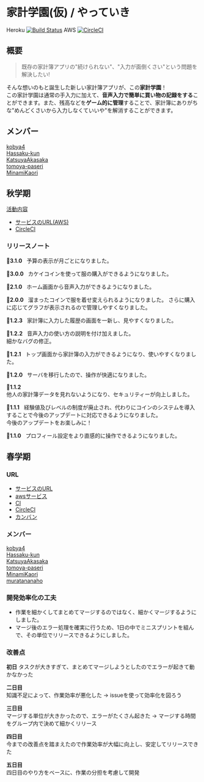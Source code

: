 # 家計学園(仮) / やっていき  
Heroku [![Build Status](https://travis-ci.org/enpitut2017/kakei_gakuen.svg?branch=master)](https://travis-ci.org/enpitut2017/kakei_gakuen)
AWS [![CircleCI](https://circleci.com/gh/enpitut2017/kakei_gakuen/tree/master.svg?style=svg)](https://circleci.com/gh/enpitut2017/kakei_gakuen/tree/master)

## 概要
> 既存の家計簿アプリの"続けられない"、"入力が面倒くさい"という問題を解決したい! 

そんな想いのもと誕生した新しい家計簿アプリが、この**家計学園**！  
この家計学園は通常の手入力に加えて、**音声入力で簡単に買い物の記録をする**ことができます。また、残高などを**ゲーム的に管理**することで、家計簿にありがちな"めんどくさいから入力しなくていいや"を解消することができます。  

## メンバー
[kobya4](https://github.com/kobya4)  
[Hassaku-kun](https://github.com/Hassaku-kun)  
[KatsuyaAkasaka](https://github.com/KatsuyaAkasaka)  
[tomoya-paseri](https://github.com/tomoya-paseri)  
[MinamiKaori](https://github.com/MinamiKaori)

## 秋学期

[活動内容](https://docs.google.com/presentation/d/1phSu8RyCM7EW4UvbenHvB6Iw4dSVXNC7gjnAFmQxGgo/edit?usp=sharing)
* [サービスのURL(AWS)](https://kakeigakuen.xyz/)
* [CircleCI](https://circleci.com/gh/enpitut2017/kakei_gakuen/)

### リリースノート

**💪3.1.0**  
予算の表示が月ごとになりました。

**💪3.0.0**  
カケイコインを使って服の購入ができるようになりました。

**💪2.1.0**  
ホーム画面から音声入力ができるようになりました。  

**💪2.0.0**  
溜まったコインで服を着せ変えられるようになりました。 
さらに購入に応じてグラフが表示されるので管理しやすくなりました。

**🎉1.2.3**  
家計簿に入力した履歴の画面を一新し、見やすくなりました。  

**🎉1.2.2**  
音声入力の使い方の説明を付け加えました。  
細かなバグの修正。  

**🎉1.2.1**  
トップ画面から家計簿の入力ができるようになり、使いやすくなりました。  

**🎉1.2.0**  
サーバを移行したので、操作が快適になりました。  

**🎉1.1.2**  
他人の家計簿データを見れないようになり、セキュリティーが向上しました。  

**🎉1.1.1**  
経験値及びレベルの制度が廃止され、代わりにコインのシステムを導入することで今後のアップデートに対応できるようになりました。  
今後のアップデートをお楽しみに！

**🎉1.1.0**  
プロフィール設定をより直感的に操作できるようになりました。

## 春学期

### URL
* [サービスのURL](https://nameless-springs-98046.herokuapp.com/)
* [awsサービス](https://kakeigakuen.xyz/)
* [CI](https://travis-ci.org/enpitut2017/kakei_gakuen)
* [CircleCI](https://circleci.com/gh/enpitut2017/kakei_gakuen/)
* [カンバン](https://docs.google.com/spreadsheets/d/1gxHxn2aOs5fLqaxsvO0xVdqmIt4NJ-eUuDMCbEAsSuU/edit?usp=sharing)
### メンバー
[kobya4](https://github.com/kobya4)  
[Hassaku-kun](https://github.com/Hassaku-kun)  
[KatsuyaAkasaka](https://github.com/KatsuyaAkasaka)  
[tomoya-paseri](https://github.com/tomoya-paseri)  
[MinamiKaori](https://github.com/MinamiKaori)   
[muratananaho](https://github.com/muratananaho)  

### 開発効率化の工夫
- 作業を細かくしてまとめてマージするのではなく、細かくマージするようにしました。
- マージ後のエラー処理を確実に行うため、1日の中でミニスプリントを組んで、その単位でリリースできるようにしました。

### 改善点
**初日** 
タスクが大きすぎて、まとめてマージしようとしたのでエラーが起きて動かなかった

**二日目**  
知識不足によって、作業効率が悪化した
→ issueを使って効率化を図ろう

**三日目**  
マージする単位が大きかったので、エラーがたくさん起きた
→ マージする時間をグループ内で決めて細かくリリース

**四日目**  
今までの改善点を踏まえたので作業効率が大幅に向上し、安定してリリースできた

**五日目**  
四日目のやり方をベースに、作業の分担を考慮して開発
